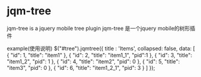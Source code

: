 # jqm-tree
jqm-tree is a jquery mobile tree plugin
jqm-tree 是一个jquery mobile的树形插件

example(使用说明)
$("#tree").jqmtree({
        title : 'Items',
        collapsed: false,
        data: [
            { "id": 1, "title": "item1" },
            { "id": 2, "title": "item1_1", "pid":1 },
            { "id": 3, "title": "item1_2", "pid": 1 },
            { "id": 4, "title": "item2", "pid": 0 },
            { "id": 5, "title": "item3", "pid": 0 },
            { "id": 6, "title": "item1_2_1", "pid": 3 }
        ]
});
